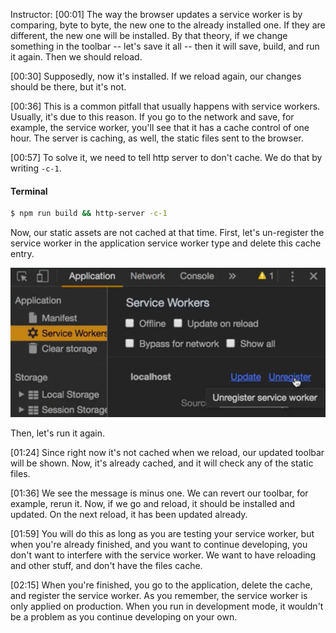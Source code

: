 Instructor: [00:01] The way the browser updates a service worker is by comparing, byte to byte, the new one to the already installed one. If they are different, the new one will be installed. By that theory, if we change something in the toolbar -- let's save it all -- then it will save, build, and run it again. Then we should reload.

[00:30] Supposedly, now it's installed. If we reload again, our changes should be there, but it's not.

[00:36] This is a common pitfall that usually happens with service workers. Usually, it's due to this reason. If you go to the network and save, for example, the service worker, you'll see that it has a cache control of one hour. The server is caching, as well, the static files sent to the browser.

[00:57] To solve it, we need to tell http server to don't cache. We do that by writing `-c-1`. 

#### Terminal
```bash
$ npm run build && http-server -c-1
```

Now, our static assets are not cached at that time. First, let's un-register the service worker in the application service worker type and delete this cache entry. 

![Unregister sw](../images/vue-js-hot-reload-static-files-by-clearing-service-worker-cache-while-developing-unregister-sw.png)

Then, let's run it again.

[01:24] Since right now it's not cached when we reload, our updated toolbar will be shown. Now, it's already cached, and it will check any of the static files.

[01:36] We see the message is minus one. We can revert our toolbar, for example, rerun it. Now, if we go and reload, it should be installed and updated. On the next reload, it has been updated already.

[01:59] You will do this as long as you are testing your service worker, but when you're already finished, and you want to continue developing, you don't want to interfere with the service worker. We want to have reloading and other stuff, and don't have the files cache.

[02:15] When you're finished, you go to the application, delete the cache, and register the service worker. As you remember, the service worker is only applied on production. When you run in development mode, it wouldn't be a problem as you continue developing on your own.